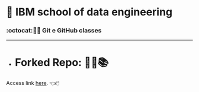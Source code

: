 # :robot: IBM school of data engineering 
### :octocat::man_technologist: Git e GitHub classes

***

* # Forked Repo: :man_student::books:
Access link [here](https://github.com/DanScherr/GitStart). :point_left::computer_mouse:
